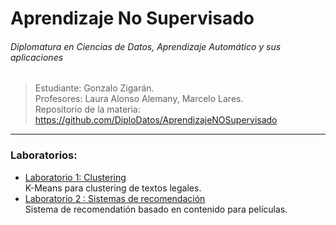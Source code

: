 
# Aprendizaje No Supervisado
###### Diplomatura en Ciencias de Datos, Aprendizaje Automático y sus aplicaciones

> Estudiante: Gonzalo Zigarán. <br/>
> Profesores: Laura Alonso Alemany, Marcelo Lares. <br/>
> Repositorio de la materia: https://github.com/DiploDatos/AprendizajeNOSupervisado <br/>

---

### Laboratorios:
- [Laboratorio 1:  Clustering](https://github.com/gonzigaran/DiploDatos2018/blob/master/ANS/lab1-clustering.ipynb) <br/>
K-Means para clustering de textos legales.
- [Laboratorio 2 : Sistemas de recomendación](https://github.com/gonzigaran/DiploDatos2018/blob/master/ANS/lab2-recomendacion.ipynb) <br/>
Sistema de recomendatión basado en contenido para películas.
